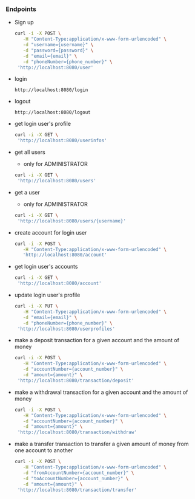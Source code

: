 ### Endpoints
- Sign up
    ```bash
    curl -i -X POST \
       -H "Content-Type:application/x-www-form-urlencoded" \
       -d "username={username}" \
       -d "password={password}" \
       -d "email={email}" \
       -d "phoneNumber={phone_number}" \
     'http://localhost:8080/user'
    ```

- login
    ```
    http://localhost:8080/login
    ```

- logout
    ```
    http://localhost:8080/logout
    ```

- get login user's profile
    ```bash
    curl -i -X GET \
     'http://localhost:8080/userinfos'
    ```

- get all users
    - only for ADMINISTRATOR
    ```bash
    curl -i -X GET \
     'http://localhost:8080/users'
    ```

- get a user
    - only for ADMINISTRATOR
    ```bash
    curl -i -X GET \
     'http://localhost:8080/users/{username}'
    ```

- create account for login user
    ```bash
    curl -i -X POST \
       -H "Content-Type:application/x-www-form-urlencoded" \
       'http://localhost:8080/account'
    ```

- get login user's accounts
    ```bash
    curl -i -X GET \
     'http://localhost:8080/account'
    ```

- update login user's profile
    ```bash
    curl -i -X PUT \
       -H "Content-Type:application/x-www-form-urlencoded" \
       -d "email={email}" \
       -d "phoneNumber={phone_number}" \
     'http://localhost:8080/userprofiles'
    ```

- make a deposit transaction for a given account and the amount of money
    ```bash
    curl -i -X POST \
       -H "Content-Type:application/x-www-form-urlencoded" \
       -d "accountNumber={account_number}" \
       -d "amount={amount}" \
     'http://localhost:8080/transaction/deposit'
    ```

- make a withdrawal transaction for a given account and the amount of money
    ```bash
    curl -i -X POST \
       -H "Content-Type:application/x-www-form-urlencoded" \
       -d "accountNumber={account_number}" \
       -d "amount={amount}" \
     'http://localhost:8080/transaction/withdraw'
    ```

- make a transfer transaction to transfer a given amount of money from one account to another
    ```bash
    curl -i -X POST \
       -H "Content-Type:application/x-www-form-urlencoded" \
       -d "fromAccountNumber={account_number}" \
       -d "toAccountNumber={account_number}" \
       -d "amount={amount}" \
     'http://localhost:8080/transaction/transfer'
    ```



